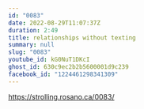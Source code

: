 ```yaml
---
id: "0083"
date: 2022-08-29T11:07:37Z
duration: 2:49
title: relationships without texting
summary: null
slug: "0083"
youtube_id: kG0NuT1DKcI
ghost_id: 630c9ec2b2b5600001d9c239
facebook_id: "1224461298341309"
---
```

https://strolling.rosano.ca/0083/
